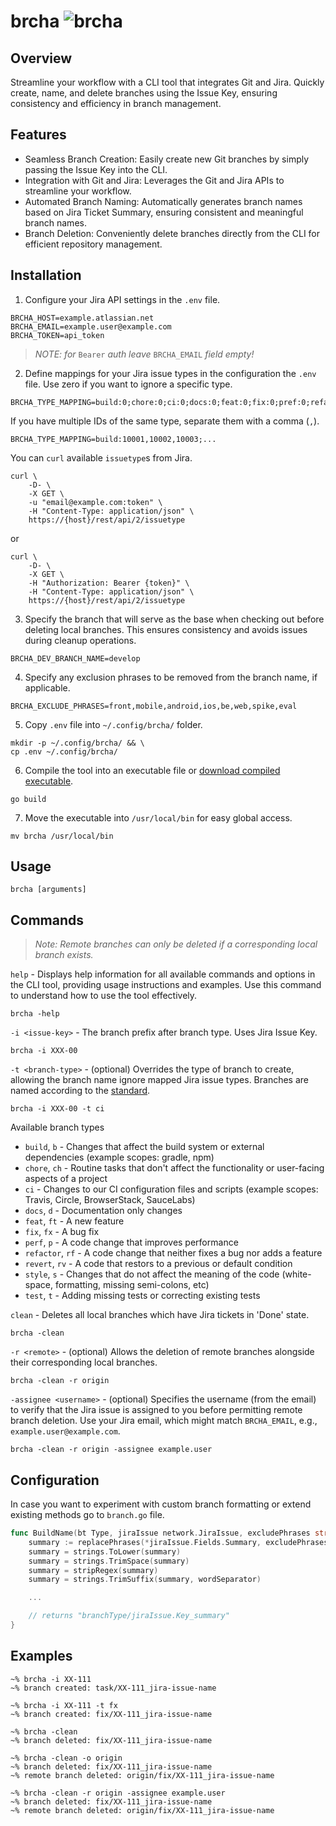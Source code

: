 # brcha  ![brcha](https://img.shields.io/badge/brcha-v1.1.2-green.svg)

## Overview

Streamline your workflow with a CLI tool that integrates Git and Jira. Quickly create, name, and delete branches using the Issue Key, ensuring consistency and efficiency in branch management.

## Features

- Seamless Branch Creation: Easily create new Git branches by simply passing the Issue Key into the CLI.
- Integration with Git and Jira: Leverages the Git and Jira APIs to streamline your workflow.
- Automated Branch Naming: Automatically generates branch names based on Jira Ticket Summary, ensuring consistent and
  meaningful branch names.
- Branch Deletion: Conveniently delete branches directly from the CLI for efficient repository management.

## Installation

1. Configure your Jira API settings in the `.env` file.

```.env
BRCHA_HOST=example.atlassian.net
BRCHA_EMAIL=example.user@example.com
BRCHA_TOKEN=api_token
```
>*NOTE: for* `Bearer` *auth leave* `BRCHA_EMAIL` *field empty!*

2. Define mappings for your Jira issue types in the configuration the `.env` file. Use zero if you want to ignore a specific type.

```.env
BRCHA_TYPE_MAPPING=build:0;chore:0;ci:0;docs:0;feat:0;fix:0;pref:0;refactor:0;revert:0;style:0;test:0
```

If you have multiple IDs of the same type, separate them with a comma (`,`).
```.env
BRCHA_TYPE_MAPPING=build:10001,10002,10003;...
```

You can `curl` available `issuetype`s from Jira.

```terminal
curl \
    -D- \
    -X GET \
    -u "email@example.com:token" \
    -H "Content-Type: application/json" \
    https://{host}/rest/api/2/issuetype
```
or
```terminal
curl \
    -D- \
    -X GET \
    -H "Authorization: Bearer {token}" \
    -H "Content-Type: application/json" \
    https://{host}/rest/api/2/issuetype
```

3. Specify the branch that will serve as the base when checking out before deleting local branches. This ensures consistency and avoids issues during cleanup operations.
```.env
BRCHA_DEV_BRANCH_NAME=develop
```

4. Specify any exclusion phrases to be removed from the branch name, if applicable.
```.env
BRCHA_EXCLUDE_PHRASES=front,mobile,android,ios,be,web,spike,eval
```

5. Copy `.env` file into `~/.config/brcha/` folder.

```terminal
mkdir -p ~/.config/brcha/ && \
cp .env ~/.config/brcha/
```

6. Compile the tool into an executable file or [download compiled executable](https://github.com/yaroslav-android/brcha/releases).

```terminal
go build
```

7. Move the executable  into `/usr/local/bin` for easy global access.

```terminal
mv brcha /usr/local/bin
```

## Usage

```terminal
brcha [arguments]
```

## Commands
> _Note: Remote branches can only be deleted if a corresponding local branch exists._

`help` - Displays help information for all available commands and options in the CLI tool, providing usage instructions
and examples. Use this command to understand how to use the tool effectively.

```terminal
brcha -help
```

`-i <issue-key>` - The branch prefix after branch type. Uses Jira Issue Key.

``` terminal
brcha -i XXX-00
```

`-t <branch-type>` - (optional) Overrides the type of branch to create, allowing the branch name ignore mapped Jira
issue types. Branches are named according to the [standard](https://www.conventionalcommits.org/en/v1.0.0/).

``` terminal
brcha -i XXX-00 -t ci
```

Available branch types

- `build`, `b` - Changes that affect the build system or external dependencies (example scopes: gradle, npm)
- `chore`, `ch` - Routine tasks that don't affect the functionality or user-facing aspects of a project
- `ci` - Changes to our CI configuration files and scripts (example scopes: Travis, Circle, BrowserStack, SauceLabs)
- `docs`, `d` - Documentation only changes
- `feat`, `ft` - A new feature
- `fix`, `fx` - A bug fix
- `perf`, `p` - A code change that improves performance
- `refactor`, `rf` - A code change that neither fixes a bug nor adds a feature
- `revert`, `rv` - A code that restors to a previous or default condition
- `style`, `s` - Changes that do not affect the meaning of the code (white-space, formatting, missing semi-colons, etc)
- `test`, `t` - Adding missing tests or correcting existing tests

`clean` - Deletes all local branches which have Jira tickets in 'Done' state.

```terminal
brcha -clean
```

`-r <remote>` - (optional) Allows the deletion of remote branches alongside their corresponding local branches.

```terminal
brcha -clean -r origin
```

`-assignee <username>` - (optional) Specifies the username (from the email) to verify that the Jira issue is assigned to you before permitting remote branch deletion. Use your Jira email, which might match `BRCHA_EMAIL`, e.g., `example.user@example.com`.

```terminal
brcha -clean -r origin -assignee example.user
```

## Configuration

In case you want to experiment with custom branch formatting or extend existing methods go to `branch.go` file.

```branch.go
func BuildName(bt Type, jiraIssue network.JiraIssue, excludePhrases string) string {
    summary := replacePhrases(*jiraIssue.Fields.Summary, excludePhrases)
    summary = strings.ToLower(summary)
    summary = strings.TrimSpace(summary)
    summary = stripRegex(summary)
    summary = strings.TrimSuffix(summary, wordSeparator)

    ...

    // returns "branchType/jiraIssue.Key_summary"
}
```

## Examples

```terminal
~% brcha -i XX-111
~% branch created: task/XX-111_jira-issue-name
```

```terminal
~% brcha -i XX-111 -t fx
~% branch created: fix/XX-111_jira-issue-name
```

```terminal
~% brcha -clean
~% branch deleted: fix/XX-111_jira-issue-name
```

```terminal
~% brcha -clean -o origin
~% branch deleted: fix/XX-111_jira-issue-name
~% remote branch deleted: origin/fix/XX-111_jira-issue-name
```

```terminal
~% brcha -clean -r origin -assignee example.user
~% branch deleted: fix/XX-111_jira-issue-name
~% remote branch deleted: origin/fix/XX-111_jira-issue-name
```